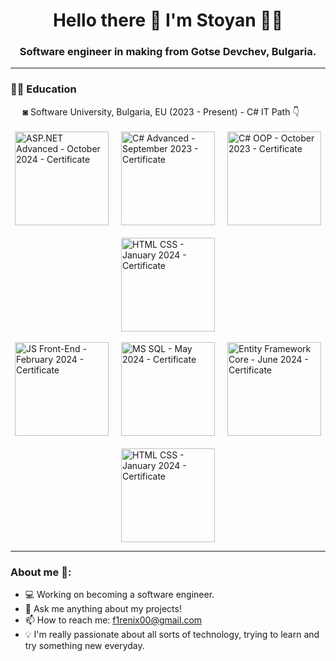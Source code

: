 <h1 align='center'>
  Hello there 👋 I'm Stoyan 👨‍💻
</h1>
<h3 align='center'>
  Software engineer in making from Gotse Devchev, Bulgaria.

---

<h3>✍🏻 Education</h3>
&nbsp;&nbsp;&nbsp;&nbsp;&nbsp;◙ Software University, Bulgaria, EU (2023 - Present) - C# IT Path 👇 <br><br>

<div style="display: flex; flex-wrap: wrap; justify-content: center; gap: 20px;">
    <a href="https://softuni.bg/certificates/details/179579/58509358" target="_blank">
        <img align="center" alt="ASP.NET Advanced - October 2024 - Certificate" width="150px" src="https://github.com/user-attachments/assets/64f99101-0119-4412-8468-525fb3562e57"/>
    </a>
    <a href="https://softuni.bg/certificates/details/188349/1635f6e7" target="_blank">
        <img align="center" alt="C# Advanced - September 2023 - Certificate" width="150px" src="https://github.com/stoyantsiparov/stoyantsiparov/assets/133793181/9f0a9f77-1ee8-4e78-9087-50dc43e340f3"/>
    </a>
    <a href="https://softuni.bg/certificates/details/195582/34667e15" target="_blank">
        <img align="center" alt="C# OOP - October 2023 - Certificate" width="150px" src="https://github.com/stoyantsiparov/stoyantsiparov/assets/133793181/70bb564a-5d66-42a4-bb8d-270bf345a3ad"/>
    </a>
    <a href="https://softuni.bg/certificates/details/205228/7e6fa1a7" target="_blank">
        <img align="center" alt="HTML CSS - January 2024 - Certificate" width="150px" src="https://github.com/stoyantsiparov/stoyantsiparov/assets/133793181/1a31e689-0c27-4e8c-8dd0-8b566abd4c2d"/>
    </a>
</div>

<br>

<div style="display: flex; flex-wrap: wrap; justify-content: center; gap: 20px;">
    <a href="https://softuni.bg/certificates/details/212340/e14cb43a" target="_blank">
        <img align="center" alt="JS Front-End - February 2024 - Certificate" width="150px" src="https://github.com/stoyantsiparov/stoyantsiparov/assets/133793181/0d662b56-078f-425c-96f8-aab5a6f90d04"/>
    </a>
    <a href="https://softuni.bg/certificates/details/216697/653dec17" target="_blank">
        <img align="center" alt="MS SQL - May 2024 - Certificate" width="150px" src="https://github.com/stoyantsiparov/stoyantsiparov/assets/133793181/1ff19ee4-12dd-443a-b9a4-1c3ec72619e8"/>
    </a>
    <a href="https://softuni.bg/certificates/details/221083/bc633115" target="_blank">
        <img align="center" alt="Entity Framework Core - June 2024 - Certificate" width="150px" src="https://github.com/user-attachments/assets/c9824412-2757-46ef-9c1a-765a6289aa24"/>
    </a>
    <a href="https://softuni.bg/certificates/details/228306/88b1edbd" target="_blank">
        <img align="center" alt="HTML CSS - January 2024 - Certificate" width="150px" src="https://github.com/user-attachments/assets/c1d4cf42-81d9-440d-8c5a-b77f31bef5ea"/>
    </a>
</div>


---

<h3>About me 👻:</h3>

- 💻 Working on becoming a software engineer.
- 💬 Ask me anything about my projects!
- 📫 How to reach me: f1renix00@gmail.com
- 💡 I'm really passionate about all sorts of technology, trying to learn and try something new everyday.
